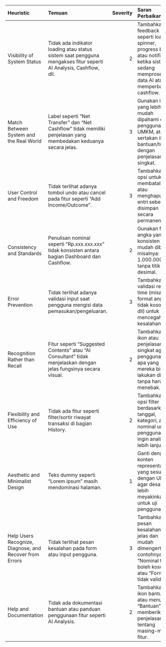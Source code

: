 | Heuristic                                               | Temuan                                                                                                           |   Severity | Saran Perbaikan                                                                                                                                    |
|:--------------------------------------------------------|:-----------------------------------------------------------------------------------------------------------------|-----------:|:---------------------------------------------------------------------------------------------------------------------------------------------------|
| Visibility of System Status                             | Tidak ada indikator loading atau status sistem saat pengguna mengakses fitur seperti AI Analysis, Cashflow, dll. |          2 | Tambahkan feedback visual seperti loading spinner, progress bar, atau notifikasi ketika sistem sedang memproses data AI atau memperbarui cashflow. |
| Match Between System and the Real World                 | Label seperti “Net Transfer” dan “Net Cashflow” tidak memiliki penjelasan yang membedakan keduanya secara jelas. |          3 | Gunakan istilah yang lebih mudah dipahami oleh pengguna UMKM, atau sertakan ikon bantuan/tooltips dengan penjelasan singkat.                       |
| User Control and Freedom                                | Tidak terlihat adanya tombol undo atau cancel pada fitur seperti “Add Income/Outcome”.                           |          3 | Tambahkan opsi untuk membatalkan atau menghapus entri sebelum disimpan secara permanen.                                                            |
| Consistency and Standards                               | Penulisan nominal seperti “Rp.xxx.xxx.xxx” tidak konsisten antara bagian Dashboard dan Cashflow.                 |          2 | Gunakan format angka yang konsisten dan mudah dibaca, misalnya: “Rp 1.000.000” tanpa titik desimal.                                                |
| Error Prevention                                        | Tidak terlihat adanya validasi input saat pengguna mengisi data pemasukan/pengeluaran.                           |          3 | Tambahkan validasi real-time (misalnya format angka, tidak kosong, dll) untuk mencegah kesalahan input.                                            |
| Recognition Rather than Recall                          | Fitur seperti “Suggested Contents” atau “AI Consultant” tidak menjelaskan dengan jelas fungsinya secara visual.  |          2 | Tambahkan ikon atau penjelasan singkat agar pengguna tahu apa yang mereka bisa lakukan di sana tanpa harus menebak.                                |
| Flexibility and Efficiency of Use                       | Tidak ada fitur seperti filter/sortir riwayat transaksi di bagian History.                                       |          2 | Tambahkan opsi filter berdasarkan tanggal, kategori, atau nominal untuk pengguna yang ingin analisis lebih lanjut.                                 |
| Aesthetic and Minimalist Design                         | Teks dummy seperti “Lorem ipsum” masih mendominasi halaman.                                                      |          1 | Ganti dengan konten representatif yang sesuai dengan UMKM agar desain lebih meyakinkan untuk uji pengguna.                                         |
| Help Users Recognize, Diagnose, and Recover from Errors | Tidak terlihat pesan kesalahan pada form atau input pengguna.                                                    |          3 | Tambahkan pesan kesalahan yang jelas dan mudah dimengerti, contohnya: “Nominal tidak boleh kosong” atau “Format tidak valid”.                      |
| Help and Documentation                                  | Tidak ada dokumentasi bantuan atau panduan penggunaan fitur seperti AI Analysis.                                 |          2 | Tambahkan ikon bantuan atau menu “Bantuan” yang memberikan penjelasan tentang masing-masing fitur.                                                 |